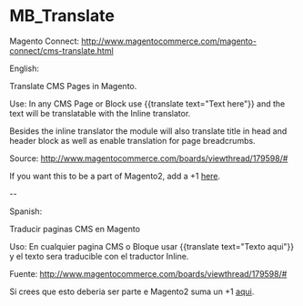MB_Translate
============

Magento Connect: http://www.magentocommerce.com/magento-connect/cms-translate.html

English:

Translate CMS Pages in Magento.

Use: In any CMS Page or Block use {{translate text="Text here"}} and the text will be translatable with the Inline translator.

Besides the inline translator the module will also translate title in head and header block as well as enable translation for page breadcrumbs.

Source: http://www.magentocommerce.com/boards/viewthread/179598/#

If you want this to be a part of Magento2, add a +1 <a href="https://github.com/magento/magento2/pull/875" target="_blank">here</a>.

--

Spanish:

Traducir paginas CMS en Magento

Uso: En cualquier pagina CMS o Bloque usar {{translate text="Texto aqui"}} y el texto sera traducible con el traductor Inline.

Fuente: http://www.magentocommerce.com/boards/viewthread/179598/#

Si crees que esto deberia ser parte e Magento2 suma un +1 <a href="https://github.com/magento/magento2/pull/875" target="_blank">aqui</a>.
